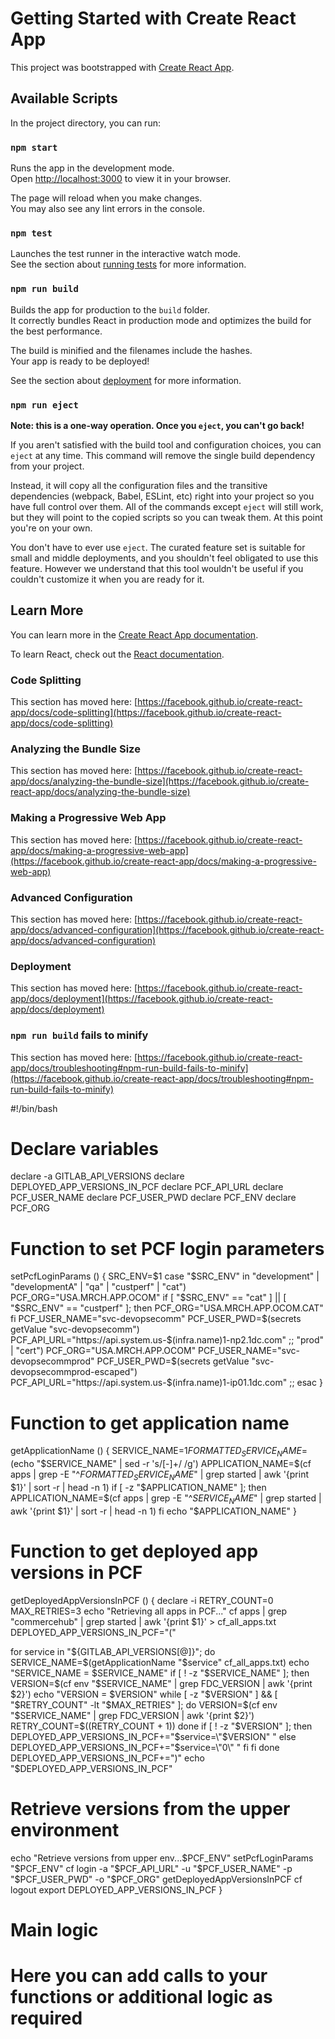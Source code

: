# Getting Started with Create React App

This project was bootstrapped with [Create React App](https://github.com/facebook/create-react-app).

## Available Scripts

In the project directory, you can run:

### `npm start`

Runs the app in the development mode.\
Open [http://localhost:3000](http://localhost:3000) to view it in your browser.

The page will reload when you make changes.\
You may also see any lint errors in the console.

### `npm test`

Launches the test runner in the interactive watch mode.\
See the section about [running tests](https://facebook.github.io/create-react-app/docs/running-tests) for more information.

### `npm run build`

Builds the app for production to the `build` folder.\
It correctly bundles React in production mode and optimizes the build for the best performance.

The build is minified and the filenames include the hashes.\
Your app is ready to be deployed!

See the section about [deployment](https://facebook.github.io/create-react-app/docs/deployment) for more information.

### `npm run eject`

**Note: this is a one-way operation. Once you `eject`, you can't go back!**

If you aren't satisfied with the build tool and configuration choices, you can `eject` at any time. This command will remove the single build dependency from your project.

Instead, it will copy all the configuration files and the transitive dependencies (webpack, Babel, ESLint, etc) right into your project so you have full control over them. All of the commands except `eject` will still work, but they will point to the copied scripts so you can tweak them. At this point you're on your own.

You don't have to ever use `eject`. The curated feature set is suitable for small and middle deployments, and you shouldn't feel obligated to use this feature. However we understand that this tool wouldn't be useful if you couldn't customize it when you are ready for it.

## Learn More

You can learn more in the [Create React App documentation](https://facebook.github.io/create-react-app/docs/getting-started).

To learn React, check out the [React documentation](https://reactjs.org/).

### Code Splitting

This section has moved here: [https://facebook.github.io/create-react-app/docs/code-splitting](https://facebook.github.io/create-react-app/docs/code-splitting)

### Analyzing the Bundle Size

This section has moved here: [https://facebook.github.io/create-react-app/docs/analyzing-the-bundle-size](https://facebook.github.io/create-react-app/docs/analyzing-the-bundle-size)

### Making a Progressive Web App

This section has moved here: [https://facebook.github.io/create-react-app/docs/making-a-progressive-web-app](https://facebook.github.io/create-react-app/docs/making-a-progressive-web-app)

### Advanced Configuration

This section has moved here: [https://facebook.github.io/create-react-app/docs/advanced-configuration](https://facebook.github.io/create-react-app/docs/advanced-configuration)

### Deployment

This section has moved here: [https://facebook.github.io/create-react-app/docs/deployment](https://facebook.github.io/create-react-app/docs/deployment)

### `npm run build` fails to minify

This section has moved here: [https://facebook.github.io/create-react-app/docs/troubleshooting#npm-run-build-fails-to-minify](https://facebook.github.io/create-react-app/docs/troubleshooting#npm-run-build-fails-to-minify)


#!/bin/bash

# Declare variables
declare -a GITLAB_API_VERSIONS
declare DEPLOYED_APP_VERSIONS_IN_PCF
declare PCF_API_URL
declare PCF_USER_NAME
declare PCF_USER_PWD
declare PCF_ENV
declare PCF_ORG

# Function to set PCF login parameters
setPcfLoginParams () {
  SRC_ENV=$1
  case "$SRC_ENV" in
    "development" | "developmentA" | "qa" | "custperf" | "cat")
      PCF_ORG="USA.MRCH.APP.OCOM"
      if [ "$SRC_ENV" == "cat" ] || [ "$SRC_ENV" == "custperf" ]; then
        PCF_ORG="USA.MRCH.APP.OCOM.CAT"
      fi
      PCF_USER_NAME="svc-devopsecomm"
      PCF_USER_PWD=$(secrets getValue "svc-devopsecomm")
      PCF_API_URL="https://api.system.us-$(infra.name)1-np2.1dc.com"
      ;;
    "prod" | "cert")
      PCF_ORG="USA.MRCH.APP.OCOM"
      PCF_USER_NAME="svc-devopsecommprod"
      PCF_USER_PWD=$(secrets getValue "svc-devopsecommprod-escaped")
      PCF_API_URL="https://api.system.us-$(infra.name)1-ip01.1dc.com"
      ;;
  esac
}

# Function to get application name
getApplicationName () {
  SERVICE_NAME=$1
  FORMATTED_SERVICE_NAME=$(echo "$SERVICE_NAME" | sed -r 's/[-]+/ /g')
  APPLICATION_NAME=$(cf apps | grep -E "^${FORMATTED_SERVICE_NAME}$" | grep started | awk '{print $1}' | sort -r | head -n 1)
  if [ -z "$APPLICATION_NAME" ]; then
    APPLICATION_NAME=$(cf apps | grep -E "^${SERVICE_NAME}$" | grep started | awk '{print $1}' | sort -r | head -n 1)
  fi
  echo "$APPLICATION_NAME"
}

# Function to get deployed app versions in PCF
getDeployedAppVersionsInPCF () {
  declare -i RETRY_COUNT=0
  MAX_RETRIES=3
  echo "Retrieving all apps in PCF..."
  cf apps | grep "commercehub" | grep started | awk '{print $1}' > cf_all_apps.txt
  DEPLOYED_APP_VERSIONS_IN_PCF="("

  for service in "${GITLAB_API_VERSIONS[@]}"; do
    SERVICE_NAME=$(getApplicationName "$service" cf_all_apps.txt)
    echo "SERVICE_NAME = $SERVICE_NAME"
    if [ ! -z "$SERVICE_NAME" ]; then
      VERSION=$(cf env "$SERVICE_NAME" | grep FDC_VERSION | awk '{print $2}')
      echo "VERSION = $VERSION"
      while [ -z "$VERSION" ] && [ "$RETRY_COUNT" -lt "$MAX_RETRIES" ]; do
        VERSION=$(cf env "$SERVICE_NAME" | grep FDC_VERSION | awk '{print $2}')
        RETRY_COUNT=$((RETRY_COUNT + 1))
      done
      if [ ! -z "$VERSION" ]; then
        DEPLOYED_APP_VERSIONS_IN_PCF+="$service=\"$VERSION\" "
      else
        DEPLOYED_APP_VERSIONS_IN_PCF+="$service=\"0\" "
      fi
    fi
  done
  DEPLOYED_APP_VERSIONS_IN_PCF+=")"
  echo "$DEPLOYED_APP_VERSIONS_IN_PCF"

  # Retrieve versions from the upper environment
  echo "Retrieve versions from upper env...$PCF_ENV"
  setPcfLoginParams "$PCF_ENV"
  cf login -a "$PCF_API_URL" -u "$PCF_USER_NAME" -p "$PCF_USER_PWD" -o "$PCF_ORG"
  getDeployedAppVersionsInPCF
  cf logout
  export DEPLOYED_APP_VERSIONS_IN_PCF
}

# Main logic
# Here you can add calls to your functions or additional logic as required

